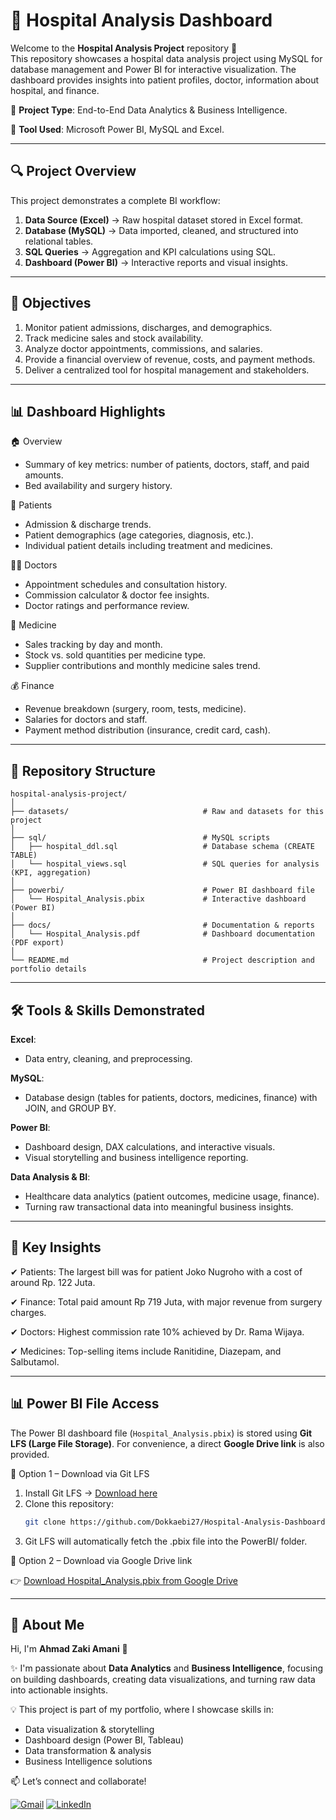 # 🏥 Hospital Analysis Dashboard 

Welcome to the **Hospital Analysis Project** repository 🚀 <br>
This repository showcases a hospital data analysis project using MySQL for database management and Power BI for interactive visualization. The dashboard provides insights into patient profiles, doctor, information about hospital, and finance.

📌 **Project Type**: End-to-End Data Analytics & Business Intelligence. 

📌 **Tool Used**: Microsoft Power BI, MySQL and Excel.

---
## 🔍 Project Overview

This project demonstrates a complete BI workflow:
1. **Data Source (Excel)** → Raw hospital dataset stored in Excel format.
2. **Database (MySQL)** → Data imported, cleaned, and structured into relational tables.
3. **SQL Queries** → Aggregation and KPI calculations using SQL.
4. **Dashboard (Power BI)** → Interactive reports and visual insights.

---
## 🎯 Objectives

1. Monitor patient admissions, discharges, and demographics.
2. Track medicine sales and stock availability.
3. Analyze doctor appointments, commissions, and salaries.
4. Provide a financial overview of revenue, costs, and payment methods.
5. Deliver a centralized tool for hospital management and stakeholders.

---
## 📊 Dashboard Highlights
🏠 Overview
- Summary of key metrics: number of patients, doctors, staff, and paid amounts.
- Bed availability and surgery history.

👤 Patients
- Admission & discharge trends.
- Patient demographics (age categories, diagnosis, etc.).
- Individual patient details including treatment and medicines.

👨‍⚕️ Doctors
- Appointment schedules and consultation history.
- Commission calculator & doctor fee insights.
- Doctor ratings and performance review.

💊 Medicine
- Sales tracking by day and month.
- Stock vs. sold quantities per medicine type.
- Supplier contributions and monthly medicine sales trend.

💰 Finance
- Revenue breakdown (surgery, room, tests, medicine).
- Salaries for doctors and staff.
- Payment method distribution (insurance, credit card, cash).

---
## 📂 Repository Structure
``` 
hospital-analysis-project/  
│  
├── datasets/                              # Raw and datasets for this project               
│  
├── sql/                                   # MySQL scripts  
│   ├── hospital_ddl.sql                   # Database schema (CREATE TABLE)  
│   └── hospital_views.sql                 # SQL queries for analysis (KPI, aggregation)  
│  
├── powerbi/                               # Power BI dashboard file  
│   └── Hospital_Analysis.pbix             # Interactive dashboard (Power BI)  
│  
├── docs/                                  # Documentation & reports  
│   └── Hospital_Analysis.pdf              # Dashboard documentation (PDF export)  
│  
└── README.md                              # Project description and portfolio details
``` 

---
## 🛠️ Tools & Skills Demonstrated

**Excel**: 
- Data entry, cleaning, and preprocessing. 

**MySQL**:
- Database design (tables for patients, doctors, medicines, finance) with JOIN, and GROUP BY.

**Power BI**:
- Dashboard design, DAX calculations, and interactive visuals.
- Visual storytelling and business intelligence reporting.
  
**Data Analysis & BI**:
- Healthcare data analytics (patient outcomes, medicine usage, finance).
- Turning raw transactional data into meaningful business insights.

---
## 📌 Key Insights

✔ Patients: The largest bill was for patient Joko Nugroho with a cost of around Rp. 122 Juta.

✔ Finance: Total paid amount Rp 719 Juta, with major revenue from surgery charges.

✔ Doctors: Highest commission rate 10% achieved by Dr. Rama Wijaya.

✔ Medicines: Top-selling items include Ranitidine, Diazepam, and Salbutamol.

---
## 📊 Power BI File Access

The Power BI dashboard file (`Hospital_Analysis.pbix`) is stored using **Git LFS (Large File Storage)**.  For convenience, a direct **Google Drive link** is also provided.

🔹 Option 1 – Download via Git LFS
1. Install Git LFS → [Download here](https://git-lfs.github.com)  
2. Clone this repository:
   ```bash
   git clone https://github.com/Dokkaebi27/Hospital-Analysis-Dashboard.git
3. Git LFS will automatically fetch the .pbix file into the PowerBI/ folder. 

🔹 Option 2 – Download via Google Drive link

👉 [Download Hospital_Analysis.pbix from Google Drive](https://drive.google.com/file/d/1uED4r9KjuLMJGw45AIEFYMSycc206wUP/view?usp=drive_link)

---
## 🙍 About Me  

Hi, I'm **Ahmad Zaki Amani** 👋  

✨ I'm passionate about **Data Analytics** and **Business Intelligence**, focusing on building dashboards, creating data visualizations, and turning raw data into actionable insights.  

💡 This project is part of my portfolio, where I showcase skills in:  
- Data visualization & storytelling  
- Dashboard design (Power BI, Tableau)  
- Data transformation & analysis  
- Business Intelligence solutions  

📫 Let’s connect and collaborate!  

[![Gmail](https://img.shields.io/badge/Gmail-D14836?style=for-the-badge&logo=gmail&logoColor=white)](mailto:ahmadzaki27.az@gmail.com) 
[![LinkedIn](https://img.shields.io/badge/LinkedIn-0A66C2?style=for-the-badge&logo=linkedin&logoColor=white)](https://www.linkedin.com/in/ahmad-zaki-amani-ab091635b/)  


